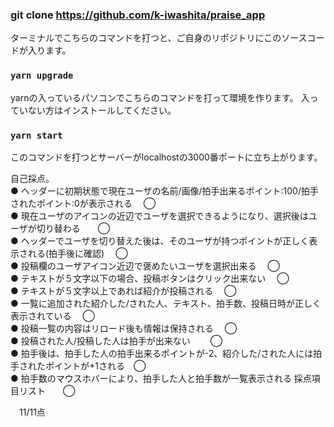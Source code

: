 ### git clone https://github.com/k-iwashita/praise_app

ターミナルでこちらのコマンドを打つと、ご自身のリポジトリにこのソースコードが入ります。

### `yarn upgrade`
yarnの入っているパソコンでこちらのコマンドを打って環境を作ります。
入っていない方はインストールしてください。

### `yarn start`

このコマンドを打つとサーバーがlocalhostの3000番ポートに立ち上がります。



自己採点。   
● ヘッダーに初期状態で現在ユーザの名前/画像/拍手出来るポイント:100/拍手されたポイント:0が表示される 　◯   
● 現在ユーザのアイコンの近辺でユーザを選択できるようになり、選択後はユーザが切り替わる　　◯   
● ヘッダーでユーザを切り替えた後は、そのユーザが持つポイントが正しく表示される(拍手後に確認) 　◯   
● 投稿欄のユーザアイコン近辺で褒めたいユーザを選択出来る 　◯   
● テキストが５文字以下の場合、投稿ボタンはクリック出来ない 　◯   
● テキストが５文字以上であれば紹介が投稿される 　◯   
● 一覧に追加された紹介した/された人、テキスト、拍手数、投稿日時が正しく表示されている 　◯   
● 投稿一覧の内容はリロード後も情報は保持される 　◯   
● 投稿された人/投稿した人は拍手が出来ない 　　◯   
● 拍手後は、拍手した人の拍手出来るポイントが-2、紹介した/された人には拍手されたポイントが+1される　◯   
● 拍手数のマウスホバーにより、拍手した人と拍手数が一覧表示される 採点項目リスト　　◯   

　11/11点
　

